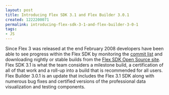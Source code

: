 ```yaml
---
layout: post
title: Introducing Flex SDK 3.1 and Flex Builder 3.0.1
created: 1222200071
permalink: introducing-flex-sdk-3-1-and-flex-builder-3-0-1
tags:
- JS
---
```

<p>Since Flex 3 was 		      released at the end February 2008 developers have been able to see progress 		      within the Flex SDK by monitoring the <a href="http://www.adobeforums.com/webx/.3c061177/" target="_blank">commit list</a> and downloading nightly or 		      stable builds from the <a href="http://opensource.adobe.com/flex" target="_blank">Flex SDK Open Source site</a>. Flex SDK 3.1 is what the team 		      considers a milestone build, a certification of all of that work and a roll-up 		      into a build that is recommended for all users. Flex Builder 3.0.1 is an update 		      that includes the Flex 3.1 SDK along with numerous bug fixes and certified 		      versions of the professional data visualization and testing components.</p>
